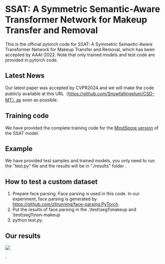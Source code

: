 # SSAT: A Symmetric Semantic-Aware Transformer Network for Makeup Transfer and Removal

This is the official  pytorch code for SSAT: A Symmetric Semantic-Aware Transformer Network for Makeup Transfer and Removal, which has been accepted by AAAI-2022. Note that only trained models and test code are provided in pytorch code.

## Latest News

Our latest paper was accepted by CVPR2024 and we will make the code publicly available at this URL（https://github.com/Snowfallingplum/CSD-MT）as soon as possible.


## Training code

We have provided the complete training code for the [MindSpore version](https://gitee.com/sunzhaoyang0304/ssat-msp) of the SSAT model.

## Example

We have provided test samples and trained models, you only need to run the "test.py"  file  and the results will be in "./results"  folder .

## How to test a custom dataset

1. Prepare face parsing. Face parsing is used in this code. In our experiment, face parsing is generated by https://github.com/zllrunning/face-parsing.PyTorch.
2. Put the results of face parsing in the .\test\seg1\makeup and \test\seg1\non-makeup
3. python test.py.  

## Our results

![](asset/transfer_results.jpg)



.
